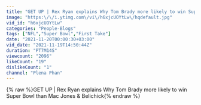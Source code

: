 ```yaml
---
title: "GET UP | Rex Ryan explains Why Tom Brady more likely to win Super Bowl than Mac Jones & Belichick"
image: "https:\/\/i.ytimg.com\/vi\/h6xjcUOYtLw\/hqdefault.jpg"
vid_id: "h6xjcUOYtLw"
categories: "People-Blogs"
tags: ["NFL","Super Bowl","First Take"]
date: "2021-11-20T00:00:30+03:00"
vid_date: "2021-11-19T14:50:44Z"
duration: "PT7M14S"
viewcount: "2096"
likeCount: "19"
dislikeCount: "1"
channel: "Plena Phan"
---
```

{% raw %}GET UP | Rex Ryan explains Why Tom Brady more likely to win Super Bowl than Mac Jones &amp; Belichick{% endraw %}
